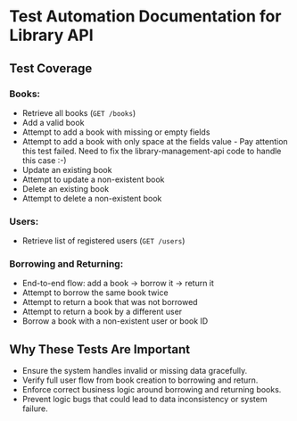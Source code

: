 
# Test Automation Documentation for Library API

## Test Coverage

### Books:
- Retrieve all books (`GET /books`)
- Add a valid book
- Attempt to add a book with missing or empty fields
- Attempt to add a book with only space at the fields value - Pay attention this test failed. Need to fix the library-management-api code to handle this case :-)
- Update an existing book
- Attempt to update a non-existent book
- Delete an existing book
- Attempt to delete a non-existent book

### Users:
- Retrieve list of registered users (`GET /users`)

### Borrowing and Returning:
- End-to-end flow: add a book → borrow it → return it
- Attempt to borrow the same book twice
- Attempt to return a book that was not borrowed
- Attempt to return a book by a different user
- Borrow a book with a non-existent user or book ID

## Why These Tests Are Important

- Ensure the system handles invalid or missing data gracefully.
- Verify full user flow from book creation to borrowing and return.
- Enforce correct business logic around borrowing and returning books.
- Prevent logic bugs that could lead to data inconsistency or system failure.
